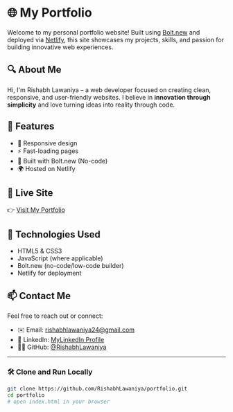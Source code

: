 # 🌐 My Portfolio

Welcome to my personal portfolio website! Built using [Bolt.new](https://bolt.new) and deployed via [Netlify](https://www.netlify.com), this site showcases my projects, skills, and passion for building innovative web experiences.

## 🔍 About Me

Hi, I'm Rishabh Lawaniya – a web developer focused on creating clean, responsive, and user-friendly websites. I believe in **innovation through simplicity** and love turning ideas into reality through code.

## 🚀 Features

- 🎨 Responsive design
- ⚡ Fast-loading pages
- 🧠 Built with Bolt.new (No-code)
- 🌍 Hosted on Netlify

## 🔗 Live Site

👉 [Visit My Portfolio](https://your-netlify-url.netlify.app)

## 📁 Technologies Used

- HTML5 & CSS3
- JavaScript (where applicable)
- Bolt.new (no-code/low-code builder)
- Netlify for deployment

## 📫 Contact Me

Feel free to reach out or connect:

- ✉️ Email: [rishabhlawaniya24@gmail.com](rishabhlawaniya24@gmail.com)
- 💼 LinkedIn: [MyLinkedIn Profile](https://linkedin.com/in/your-profile)
- 🧑‍💻 GitHub: [@RishabhLawaniya](https://github.com/RishabhLawaniya)

---

### 🛠️ Clone and Run Locally

```bash
git clone https://github.com/RishabhLawaniya/portfolio.git
cd portfolio
# open index.html in your browser
